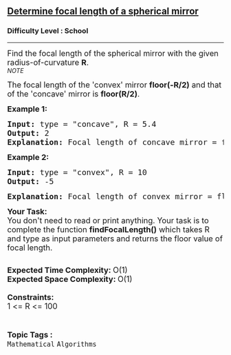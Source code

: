 <h2><a href="https://practice.geeksforgeeks.org/problems/determine-focal-length-of-a-spherical-mirror5415/1?page=7&difficulty[]=-2&sortBy=submissions">Determine focal length of a spherical mirror</a></h2><h3>Difficulty Level : School</h3><hr><div class="problems_problem_content__Xm_eO"><p><span style="font-size:18px">Find the focal length of the spherical mirror with the given radius-of-curvature <strong>R</strong>.</span><br>
<em>NOTE</em></p>

<p><span style="font-size:18px">The focal length of the 'convex' mirror <strong>floor(-R/2)</strong> and that of the 'concave' mirror is <strong>floor(R/2)</strong>.</span></p>

<p><span style="font-size:18px"><strong>Example 1:</strong></span></p>

<pre><span style="font-size:18px"><strong>Input: </strong>type = "concave", R = 5.4
<strong>Output: </strong>2</span>
<strong><span style="font-size:18px">Explanation: </span></strong><span style="font-size:18px">Focal length of concave mirror = floor(R/2) = floor(5.4/2) = floor(2.7) = 2.</span></pre>

<p><span style="font-size:18px"><strong>Example 2:</strong></span></p>

<pre><span style="font-size:18px"><strong>Input: </strong>type = "convex", R = 10
<strong>Output: </strong>-5</span>
</pre>

<pre><strong><span style="font-size:18px">Explanation: </span></strong><span style="font-size:18px">Focal length of convex mirror = floor(-R/2) = floor(-10/2) = floor(-5) = -5.</span></pre>

<p><span style="font-size:18px"><strong>Your Task:</strong><br>
You don't need to read or print anything. Your task is to complete the function&nbsp;<strong>findFocalLength()</strong>&nbsp;which takes R and type as input parameters and returns the floor value of focal length.</span><br>
&nbsp;</p>

<p><span style="font-size:18px"><strong>Expected Time Complexity:&nbsp;</strong>O(1)<br>
<strong>Expected Space Complexity:&nbsp;</strong>O(1)<br>
<br>
<strong>Constraints:</strong><br>
1 &lt;= R &lt;= 100</span></p>
</div><br><p><span style=font-size:18px><strong>Topic Tags : </strong><br><code>Mathematical</code>&nbsp;<code>Algorithms</code>&nbsp;
